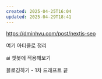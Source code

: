 ```yaml
---
created: 2025-04-25T16:04
updated: 2025-04-29T18:41
---
```

https://dminhvu.com/post/nextjs-seo

여기 아티클로 정리

ai 챗봇에 적용해보기

블로깅하기 - 1차 드래프트 끝